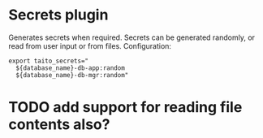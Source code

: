 # Secrets plugin

Generates secrets when required. Secrets can be generated randomly, or read from user input or from files. Configuration:

    export taito_secrets="
      ${database_name}-db-app:random
      ${database_name}-db-mgr:random"

# TODO add support for reading file contents also?
